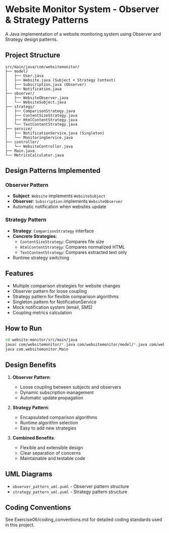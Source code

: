 # Website Monitor System - Observer & Strategy Patterns

A Java implementation of a website monitoring system using Observer and Strategy design patterns.

## Project Structure

```
src/main/java/com/websitemonitor/
├── model/
│   ├── User.java
│   ├── Website.java (Subject + Strategy Context)
│   ├── Subscription.java (Observer)
│   └── Notification.java
├── observer/
│   ├── WebsiteObserver.java
│   └── WebsiteSubject.java
├── strategy/
│   ├── ComparisonStrategy.java
│   ├── ContentSizeStrategy.java
│   ├── HtmlContentStrategy.java
│   └── TextContentStrategy.java
├── service/
│   ├── NotificationService.java (Singleton)
│   └── MonitoringService.java
├── controller/
│   └── WebsiteController.java
├── Main.java
└── MetricsCalculator.java
```

## Design Patterns Implemented

### Observer Pattern
- **Subject**: `Website` implements `WebsiteSubject`
- **Observer**: `Subscription` implements `WebsiteObserver`
- Automatic notification when websites update

### Strategy Pattern
- **Strategy**: `ComparisonStrategy` interface
- **Concrete Strategies**:
  - `ContentSizeStrategy`: Compares file size
  - `HtmlContentStrategy`: Compares normalized HTML
  - `TextContentStrategy`: Compares extracted text only
- Runtime strategy switching

## Features

- Multiple comparison strategies for website changes
- Observer pattern for loose coupling
- Strategy pattern for flexible comparison algorithms
- Singleton pattern for NotificationService
- Mock notification system (email, SMS)
- Coupling metrics calculation

## How to Run

```bash
cd website-monitor/src/main/java
javac com/websitemonitor/*.java com/websitemonitor/model/*.java com/websitemonitor/service/*.java com/websitemonitor/controller/*.java com/websitemonitor/observer/*.java com/websitemonitor/strategy/*.java
java com.websitemonitor.Main
```

## Design Benefits

1. **Observer Pattern**:
   - Loose coupling between subjects and observers
   - Dynamic subscription management
   - Automatic update propagation

2. **Strategy Pattern**:
   - Encapsulated comparison algorithms
   - Runtime algorithm selection
   - Easy to add new strategies

3. **Combined Benefits**:
   - Flexible and extensible design
   - Clear separation of concerns
   - Maintainable and testable code

## UML Diagrams

- `observer_pattern_uml.puml` - Observer pattern structure
- `strategy_pattern_uml.puml` - Strategy pattern structure

## Coding Conventions

See Exercise06/coding_conventions.md for detailed coding standards used in this project.